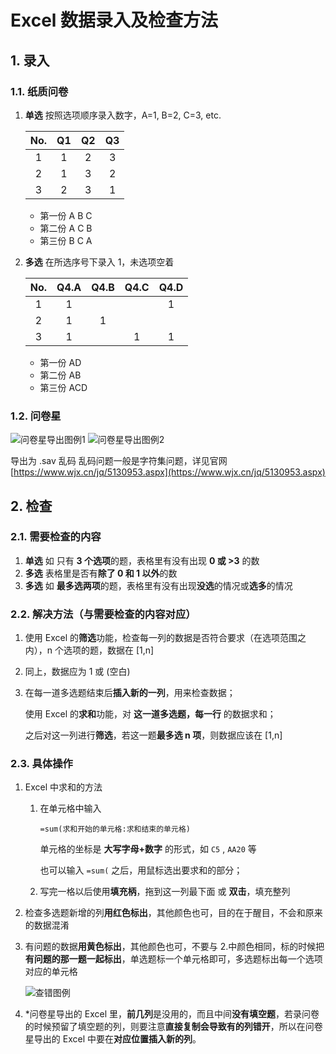 # Excel 数据录入及检查方法

## 1. 录入

### 1.1. 纸质问卷

1. **单选**
   按照选项顺序录入数字，A=1, B=2, C=3, etc.
   
   |No.|Q1|Q2|Q3|
   |:-:|:-:|:-:|:-:|
   |1|1|2|3|
   |2|1|3|2|
   |3|2|3|1|

   - 第一份 A B C
   - 第二份 A C B
   - 第三份 B C A

2. **多选**
   在所选序号下录入 1，未选项空着
   
   |No.|Q4.A|Q4.B|Q4.C|Q4.D|
   |:-:|:-:|:-:|:-:|:-:|
   |1|1|||1|
   |2|1|1|||
   |3|1||1|1|
   - 第一份 AD
   - 第二份 AB
   - 第三份 ACD

### 1.2. 问卷星

![问卷星导出图例1](https://s1.ax1x.com/2020/08/07/aho44P.png)
![问卷星导出图例2](https://s1.ax1x.com/2020/08/07/ahov40.png)

导出为 .sav 乱码
乱码问题一般是字符集问题，详见官网 [https://www.wjx.cn/jq/5130953.aspx](https://www.wjx.cn/jq/5130953.aspx)

## 2. 检查

### 2.1. 需要检查的内容

1. **单选** 如 只有 **3 个选项**的题，表格里有没有出现 **0 或 >3** 的数
2. **多选** 表格里是否有**除了 0 和 1 以外**的数
3. **多选** 如 **最多选两项**的题，表格里有没有出现**没选**的情况或**选多**的情况

### 2.2. 解决方法（与需要检查的内容对应）

1. 使用 Excel 的**筛选**功能，检查每一列的数据是否符合要求（在选项范围之内），n 个选项的题，数据在 [1,n]
2. 同上，数据应为 1 或 (空白)
3. 在每一道多选题结束后**插入新的一列**，用来检查数据；

   使用 Excel 的**求和**功能，对 **这一道多选题，每一行** 的数据求和；

   之后对这一列进行**筛选**，若这一题**最多选 n 项**，则数据应该在 [1,n]

### 2.3. 具体操作

1. Excel 中求和的方法

   1. 在单元格中输入

      `=sum(求和开始的单元格:求和结束的单元格)`

      单元格的坐标是 **大写字母+数字** 的形式，如 `C5` , `AA20` 等

      也可以输入 `=sum(` 之后，用鼠标选出要求和的部分；

   2. 写完一格以后使用**填充柄**，拖到这一列最下面 或 **双击**，填充整列

2. 检查多选题新增的列**用红色标出**，其他颜色也可，目的在于醒目，不会和原来的数据混淆

3. 有问题的数据**用黄色标出**，其他颜色也可，不要与 2.中颜色相同，标的时候把**有问题的那一题一起标出**，单选题标一个单元格即可，多选题标出每一个选项对应的单元格

   ![查错图例](https://s1.ax1x.com/2020/08/07/ahohNt.png)

4. \*问卷星导出的 Excel 里，**前几列**是没用的，而且中间**没有填空题**，若录问卷的时候预留了填空题的列，则要注意**直接复制会导致有的列错开**，所以在问卷星导出的 Excel 中要在**对应位置插入新的列**。
